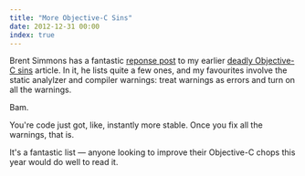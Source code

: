 ```yaml
---
title: "More Objective-C Sins"
date: 2012-12-31 00:00
index: true
---
```


Brent Simmons has a fantastic [reponse post](http://inessential.com/2012/12/31/coders_in_the_hands_of_an_angry_god) to my earlier [deadly Objective-C sins](/blog/seven-deadly-sins-of-modern-objective-c) article. In it, he lists quite a few ones, and my favourites involve the static analylzer and compiler warnings: treat warnings as errors and turn on all the warnings.

Bam.

You're code just got, like, instantly more stable. Once you fix all the warnings, that is.

It's a fantastic list — anyone looking to improve their Objective-C chops this year would do well to read it.

<!-- more -->
